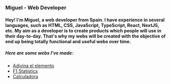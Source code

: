 ### Miguel - Web Developer

#### Hey! I'm Miguel, a web developer from Spain. I have experience in several languages, such as HTML, CSS, JavaScript, TypeScript, React, NextJS, etc. My aim as a developer is to create products which people will use in their day-to-day. That's why my webs will be created with the objective of end up being totally functional and useful webs over time.

##### Here are some webs I've made:
- [Adivina el elemento](https://adivinaelelemento.vercel.app)
- [F1 Statistics](https://somebitsoff1.vercel.app)
- [Calculadora](https://mikidevcalculator.netlify.app)
